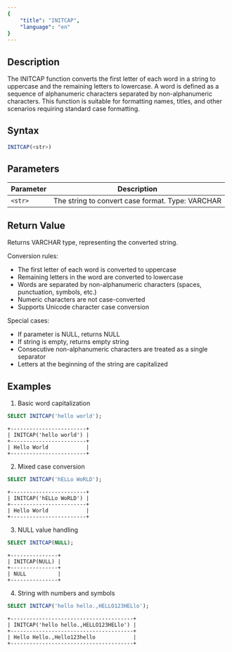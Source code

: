 ```yaml
---
{
    "title": "INITCAP",
    "language": "en"
}
---
```


## Description

The INITCAP function converts the first letter of each word in a string to uppercase and the remaining letters to lowercase. A word is defined as a sequence of alphanumeric characters separated by non-alphanumeric characters. This function is suitable for formatting names, titles, and other scenarios requiring standard case formatting.

## Syntax

```sql
INITCAP(<str>)
```

## Parameters

| Parameter | Description |
|---------|-----------|
| `<str>` | The string to convert case format. Type: VARCHAR |

## Return Value

Returns VARCHAR type, representing the converted string.

Conversion rules:
- The first letter of each word is converted to uppercase
- Remaining letters in the word are converted to lowercase
- Words are separated by non-alphanumeric characters (spaces, punctuation, symbols, etc.)
- Numeric characters are not case-converted
- Supports Unicode character case conversion

Special cases:
- If parameter is NULL, returns NULL
- If string is empty, returns empty string
- Consecutive non-alphanumeric characters are treated as a single separator
- Letters at the beginning of the string are capitalized

## Examples

1. Basic word capitalization
```sql
SELECT INITCAP('hello world');
```
```text
+------------------------+
| INITCAP('hello world') |
+------------------------+
| Hello World            |
+------------------------+
```

2. Mixed case conversion
```sql
SELECT INITCAP('hELLo WoRLD');
```
```text
+------------------------+
| INITCAP('hELLo WoRLD') |
+------------------------+
| Hello World            |
+------------------------+
```

3. NULL value handling
```sql
SELECT INITCAP(NULL);
```
```text
+---------------+
| INITCAP(NULL) |
+---------------+
| NULL          |
+---------------+
```

4. String with numbers and symbols
```sql
SELECT INITCAP('hello hello.,HELLO123HELlo');
```
```text
+---------------------------------------+
| INITCAP('hello hello.,HELLO123HELlo') |
+---------------------------------------+
| Hello Hello.,Hello123hello            |
+---------------------------------------+
```